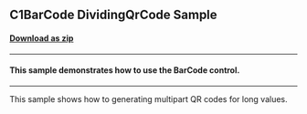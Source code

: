 ## C1BarCode DividingQrCode Sample
#### [Download as zip](https://grapecity.github.io/DownGit/#/home?url=https://github.com/GrapeCity/ComponentOne-WinForms-Samples/tree/master/NetFramework\Barcode\CS\DividingQrCode)
____
#### This sample demonstrates how to use the BarCode control.
____
This sample shows how to generating multipart QR codes for long values.

